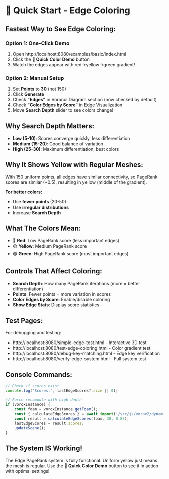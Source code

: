 # 🌈 Quick Start - Edge Coloring

## Fastest Way to See Edge Coloring:

### Option 1: One-Click Demo
1. Open http://localhost:8080/examples/basic/index.html
2. Click the **🌈 Quick Color Demo** button
3. Watch the edges appear with red→yellow→green gradient!

### Option 2: Manual Setup
1. Set **Points** to **30** (not 150)
2. Click **Generate**
3. Check **"Edges"** in Voronoi Diagram section (now checked by default)
4. Check **"Color Edges by Score"** in Edge Visualization
5. Move **Search Depth** slider to see colors change!

## Why Search Depth Matters:

- **Low (5-10)**: Scores converge quickly, less differentiation
- **Medium (15-20)**: Good balance of variation
- **High (25-30)**: Maximum differentiation, best colors

## Why It Shows Yellow with Regular Meshes:

With 150 uniform points, all edges have similar connectivity, so PageRank scores are similar (~0.5), resulting in yellow (middle of the gradient).

**For better colors:**
- Use **fewer points** (20-50)
- Use **irregular distributions**
- Increase **Search Depth**

## What The Colors Mean:

- 🔴 **Red**: Low PageRank score (less important edges)
- 🟡 **Yellow**: Medium PageRank score
- 🟢 **Green**: High PageRank score (most important edges)

## Controls That Affect Coloring:

- **Search Depth**: How many PageRank iterations (more = better differentiation)
- **Points**: Fewer points = more variation in scores
- **Color Edges by Score**: Enable/disable coloring
- **Show Edge Stats**: Display score statistics

## Test Pages:

For debugging and testing:
- http://localhost:8080/simple-edge-test.html - Interactive 3D test
- http://localhost:8080/test-edge-coloring.html - Color gradient test
- http://localhost:8080/debug-key-matching.html - Edge key verification
- http://localhost:8080/verify-edge-system.html - Full system test

## Console Commands:

```javascript
// Check if scores exist
console.log('Scores:', lastEdgeScores?.size || 0);

// Force recompute with high depth
if (voroxInstance) {
    const foam = voroxInstance.getFoam();
    const { calculateEdgeScores } = await import('/src/js/vorox2/dynamics.js');
    const result = calculateEdgeScores(foam, 30, 0.85);
    lastEdgeScores = result.scores;
    updateScene();
}
```

## The System IS Working!

The Edge PageRank system is fully functional. Uniform yellow just means the mesh is regular. Use the **🌈 Quick Color Demo** button to see it in action with optimal settings!
